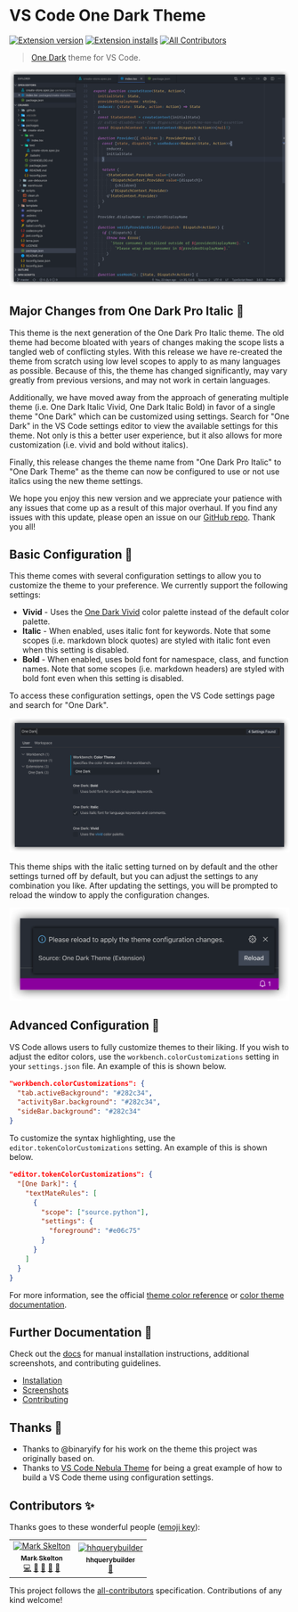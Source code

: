 # VS Code One Dark Theme

[![Extension version](https://img.shields.io/vscode-marketplace/v/mskelton.one-dark-theme.svg)](https://marketplace.visualstudio.com/items?itemName=mskelton.one-dark-theme)
[![Extension installs](https://img.shields.io/vscode-marketplace/i/mskelton.one-dark-theme.svg)](https://marketplace.visualstudio.com/items?itemName=mskelton.one-dark-theme)
[![All Contributors](https://img.shields.io/badge/all_contributors-1-orange.svg)](#contributors)

> [One Dark](https://github.com/atom/one-dark-syntax) theme for VS Code.

![Code example](static/screenshots/code.png)

## Major Changes from One Dark Pro Italic 🚨

This theme is the next generation of the One Dark Pro Italic theme. The old theme had become bloated with years of changes making the scope lists a tangled web of conflicting styles. With this release we have re-created the theme from scratch using low level scopes to apply to as many languages as possible. Because of this, the theme has changed significantly, may vary greatly from previous versions, and may not work in certain languages.

Additionally, we have moved away from the approach of generating multiple theme (i.e. One Dark Italic Vivid, One Dark Italic Bold) in favor of a single theme "One Dark" which can be customized using settings. Search for "One Dark" in the VS Code settings editor to view the available settings for this theme. Not only is this a better user experience, but it also allows for more customization (i.e. vivid and bold without italics).

Finally, this release changes the theme name from "One Dark Pro Italic" to "One Dark Theme" as the theme can now be configured to use or not use italics using the new theme settings.

We hope you enjoy this new version and we appreciate your patience with any issues that come up as a result of this major overhaul. If you find any issues with this update, please open an issue on our [GitHub repo][issues]. Thank you all!

## Basic Configuration 🔧

This theme comes with several configuration settings to allow you to customize the theme to your preference. We currently support the following settings:

- **Vivid** - Uses the [One Dark Vivid](https://atom.io/themes/one-dark-vivid-syntax) color palette instead of the default color palette.
- **Italic** - When enabled, uses italic font for keywords. Note that some scopes \(i.e. markdown block quotes\) are styled with italic font even when this setting is disabled.
- **Bold** - When enabled, uses bold font for namespace, class, and function names. Note that some scopes \(i.e. markdown headers\) are styled with bold font even when this setting is disabled.

To access these configuration settings, open the VS Code settings page and search for "One Dark".

![Theme settings](static/screenshots/settings.png)

This theme ships with the italic setting turned on by default and the other settings turned off by default, but you can adjust the settings to any combination you like. After updating the settings, you will be prompted to reload the window to apply the configuration changes.

![Theme settings reload prompt](static/screenshots/reload-prompt.png)

## Advanced Configuration 🧰

VS Code allows users to fully customize themes to their liking. If you wish to adjust the editor colors, use the `workbench.colorCustomizations` setting in your `settings.json` file. An example of this is shown below.

```json
"workbench.colorCustomizations": {
  "tab.activeBackground": "#282c34",
  "activityBar.background": "#282c34",
  "sideBar.background": "#282c34"
}
```

To customize the syntax highlighting, use the `editor.tokenColorCustomizations` setting. An example of this is shown below.

```json
"editor.tokenColorCustomizations": {
  "[One Dark]": {
    "textMateRules": [
      {
        "scope": ["source.python"],
        "settings": {
          "foreground": "#e06c75"
        }
      }
    ]
  }
}
```

For more information, see the official [theme color reference](https://code.visualstudio.com/docs/getstarted/theme-color-reference) or [color theme documentation](https://code.visualstudio.com/docs/getstarted/themes).

## Further Documentation 📖

Check out the [docs][docs] for manual installation instructions, additional screenshots, and contributing guidelines.

- [Installation][installation]
- [Screenshots][screenshots]
- [Contributing][contributing]

## Thanks 🙏

- Thanks to @binaryify for his work on the theme this project was originally based on.
- Thanks to [VS Code Nebula Theme](https://github.com/eating-coleslaw/vscode-nebula-theme) for being a great example of how to build a VS Code theme using configuration settings.

## Contributors ✨

Thanks goes to these wonderful people ([emoji key](https://allcontributors.org/docs/en/emoji-key)):

<!-- ALL-CONTRIBUTORS-LIST:START - Do not remove or modify this section -->
<!-- prettier-ignore-start -->
<!-- markdownlint-disable -->
<table>
  <tr>
    <td align="center"><a href="https://github.com/mskelton"><img src="https://avatars3.githubusercontent.com/u/25914066?v=4" width="100px;" alt="Mark Skelton"/><br /><sub><b>Mark Skelton</b></sub></a><br /><a href="https://github.com/one-dark/vscode-one-dark-theme/commits?author=mskelton" title="Code">💻</a> <a href="#question-mskelton" title="Answering Questions">💬</a> <a href="https://github.com/one-dark/vscode-one-dark-theme/commits?author=mskelton" title="Documentation">📖</a> <a href="#ideas-mskelton" title="Ideas, Planning, & Feedback">🤔</a> <a href="#design-mskelton" title="Design">🎨</a></td>
    <td align="center"><a href="https://github.com/hhquerybuilder"><img src="https://avatars3.githubusercontent.com/u/40240395?v=4" width="100px;" alt="hhquerybuilder"/><br /><sub><b>hhquerybuilder</b></sub></a><br /><a href="#design-hhquerybuilder" title="Design">🎨</a></td>
  </tr>
</table>

<!-- markdownlint-enable -->
<!-- prettier-ignore-end -->

<!-- ALL-CONTRIBUTORS-LIST:END -->

This project follows the [all-contributors](https://github.com/all-contributors/all-contributors) specification. Contributions of any kind welcome!

[docs]: https://one-dark.gitbook.io/vscode
[installation]: https://one-dark.gitbook.io/vscode/installation
[screenshots]: https://one-dark.gitbook.io/vscode/screenshots
[contributing]: https://one-dark.gitbook.io/vscode/contributing
[issues]: https://github.com/one-dark/vscode-one-dark-theme/issues

